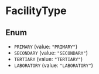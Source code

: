 # FacilityType

## Enum

- `PRIMARY` (value: `"PRIMARY"`)
- `SECONDARY` (value: `"SECONDARY"`)
- `TERTIARY` (value: `"TERTIARY"`)
- `LABORATORY` (value: `"LABORATORY"`)
